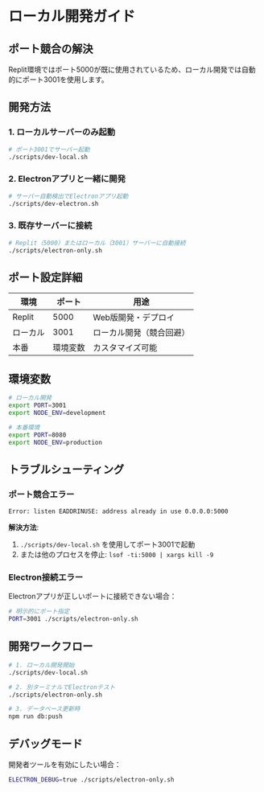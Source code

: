 # ローカル開発ガイド

## ポート競合の解決

Replit環境ではポート5000が既に使用されているため、ローカル開発では自動的にポート3001を使用します。

## 開発方法

### 1. ローカルサーバーのみ起動
```bash
# ポート3001でサーバー起動
./scripts/dev-local.sh
```

### 2. Electronアプリと一緒に開発
```bash
# サーバー自動検出でElectronアプリ起動
./scripts/dev-electron.sh
```

### 3. 既存サーバーに接続
```bash
# Replit（5000）またはローカル（3001）サーバーに自動接続
./scripts/electron-only.sh
```

## ポート設定詳細

| 環境 | ポート | 用途 |
|---|---|---|
| Replit | 5000 | Web版開発・デプロイ |
| ローカル | 3001 | ローカル開発（競合回避） |
| 本番 | 環境変数 | カスタマイズ可能 |

## 環境変数

```bash
# ローカル開発
export PORT=3001
export NODE_ENV=development

# 本番環境
export PORT=8080
export NODE_ENV=production
```

## トラブルシューティング

### ポート競合エラー
```
Error: listen EADDRINUSE: address already in use 0.0.0.0:5000
```

**解決方法**: 
1. `./scripts/dev-local.sh` を使用してポート3001で起動
2. または他のプロセスを停止: `lsof -ti:5000 | xargs kill -9`

### Electron接続エラー
Electronアプリが正しいポートに接続できない場合：

```bash
# 明示的にポート指定
PORT=3001 ./scripts/electron-only.sh
```

## 開発ワークフロー

```bash
# 1. ローカル開発開始
./scripts/dev-local.sh

# 2. 別ターミナルでElectronテスト
./scripts/electron-only.sh

# 3. データベース更新時
npm run db:push
```

## デバッグモード

開発者ツールを有効にしたい場合：

```bash
ELECTRON_DEBUG=true ./scripts/electron-only.sh
```